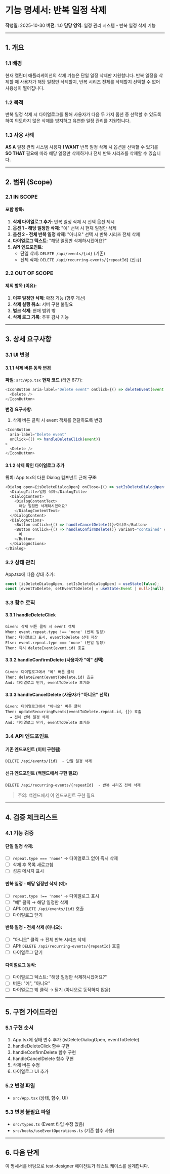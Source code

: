# 기능 명세서: 반복 일정 삭제

**작성일**: 2025-10-30
**버전**: 1.0
**담당 영역**: 일정 관리 시스템 - 반복 일정 삭제 기능

---

## 1. 개요

### 1.1 배경
현재 캘린더 애플리케이션의 삭제 기능은 단일 일정 삭제만 지원합니다. 반복 일정을 삭제할 때 사용자가 해당 일정만 삭제할지, 반복 시리즈 전체를 삭제할지 선택할 수 없어 사용성이 떨어집니다.

### 1.2 목적
반복 일정 삭제 시 다이얼로그를 통해 사용자가 다음 두 가지 옵션 중 선택할 수 있도록 하여 의도하지 않은 삭제를 방지하고 유연한 일정 관리를 지원합니다.

### 1.3 사용 사례

**AS A** 일정 관리 시스템 사용자
**I WANT** 반복 일정 삭제 시 옵션을 선택할 수 있기를
**SO THAT** 필요에 따라 해당 일정만 삭제하거나 전체 반복 시리즈를 삭제할 수 있습니다.

---

## 2. 범위 (Scope)

### 2.1 IN SCOPE

#### 포함 항목:
1. **삭제 다이얼로그 추가**: 반복 일정 삭제 시 선택 옵션 제시
2. **옵션 1 - 해당 일정만 삭제**: "예" 선택 시 현재 일정만 삭제
3. **옵션 2 - 전체 반복 일정 삭제**: "아니오" 선택 시 반복 시리즈 전체 삭제
4. **다이얼로그 텍스트**: "해당 일정만 삭제하시겠어요?"
5. **API 엔드포인트**:
   - 단일 삭제: `DELETE /api/events/{id}` (기존)
   - 전체 삭제: `DELETE /api/recurring-events/{repeatId}` (신규)

### 2.2 OUT OF SCOPE

#### 제외 항목 (이유):
1. **이후 일정만 삭제**: 확장 기능 (향후 개선)
2. **삭제 실행 취소**: 서버 구현 불필요
3. **벌크 삭제**: 현재 범위 밖
4. **삭제 로그 기록**: 추후 감사 기능

---

## 3. 상세 요구사항

### 3.1 UI 변경

#### 3.1.1 삭제 버튼 동작 변경

**파일**: `src/App.tsx`
**현재 코드** (라인 677):
```typescript
<IconButton aria-label="Delete event" onClick={() => deleteEvent(event.id)}>
  <Delete />
</IconButton>
```

**변경 요구사항**:
1. 삭제 버튼 클릭 시 event 객체를 전달하도록 변경
```typescript
<IconButton
  aria-label="Delete event"
  onClick={() => handleDeleteClick(event)}
>
  <Delete />
</IconButton>
```

#### 3.1.2 삭제 확인 다이얼로그 추가

**위치**: App.tsx의 다른 Dialog 컴포넌트 근처
**구조**:
```typescript
<Dialog open={isDeleteDialogOpen} onClose={() => setIsDeleteDialogOpen(false)}>
  <DialogTitle>일정 삭제</DialogTitle>
  <DialogContent>
    <DialogContentText>
      해당 일정만 삭제하시겠어요?
    </DialogContentText>
  </DialogContent>
  <DialogActions>
    <Button onClick={() => handleCancelDelete()}>아니오</Button>
    <Button onClick={() => handleConfirmDelete()} variant="contained" color="error">
      예
    </Button>
  </DialogActions>
</Dialog>
```

### 3.2 상태 관리

App.tsx에 다음 상태 추가:
```typescript
const [isDeleteDialogOpen, setIsDeleteDialogOpen] = useState(false);
const [eventToDelete, setEventToDelete] = useState<Event | null>(null);
```

### 3.3 함수 로직

#### 3.3.1 handleDeleteClick
```
Given: 삭제 버튼 클릭 시 event 객체
When: event.repeat.type !== 'none' (반복 일정)
Then: 다이얼로그 표시, eventToDelete 상태 저장
Else: event.repeat.type === 'none' (단일 일정)
Then: 즉시 deleteEvent(event.id) 호출
```

#### 3.3.2 handleConfirmDelete (사용자가 "예" 선택)
```
Given: 다이얼로그에서 "예" 버튼 클릭
Then: deleteEvent(eventToDelete.id) 호출
And: 다이얼로그 닫기, eventToDelete 초기화
```

#### 3.3.3 handleCancelDelete (사용자가 "아니오" 선택)
```
Given: 다이얼로그에서 "아니오" 버튼 클릭
Then: updateRecurringEvents(eventToDelete.repeat.id, {}) 호출
  → 전체 반복 일정 삭제
And: 다이얼로그 닫기, eventToDelete 초기화
```

### 3.4 API 엔드포인트

#### 기존 엔드포인트 (이미 구현됨)
```
DELETE /api/events/{id}  - 단일 일정 삭제
```

#### 신규 엔드포인트 (백엔드에서 구현 필요)
```
DELETE /api/recurring-events/{repeatId}  - 반복 시리즈 전체 삭제
```

> 주의: 백엔드에서 이 엔드포인트 구현 필요

---

## 4. 검증 체크리스트

### 4.1 기능 검증

#### 단일 일정 삭제:
- [ ] `repeat.type === 'none'` → 다이얼로그 없이 즉시 삭제
- [ ] 삭제 후 목록 새로고침
- [ ] 성공 메시지 표시

#### 반복 일정 - 해당 일정만 삭제 (예):
- [ ] `repeat.type !== 'none'` → 다이얼로그 표시
- [ ] "예" 클릭 → 해당 일정만 삭제
- [ ] API: `DELETE /api/events/{id}` 호출
- [ ] 다이얼로그 닫기

#### 반복 일정 - 전체 삭제 (아니오):
- [ ] "아니오" 클릭 → 전체 반복 시리즈 삭제
- [ ] API: `DELETE /api/recurring-events/{repeatId}` 호출
- [ ] 다이얼로그 닫기

#### 다이얼로그 동작:
- [ ] 다이얼로그 텍스트: "해당 일정만 삭제하시겠어요?"
- [ ] 버튼: "예", "아니오"
- [ ] 다이얼로그 밖 클릭 → 닫기 (아니오로 동작하지 않음)

---

## 5. 구현 가이드라인

### 5.1 구현 순서
1. App.tsx에 상태 변수 추가 (isDeleteDialogOpen, eventToDelete)
2. handleDeleteClick 함수 구현
3. handleConfirmDelete 함수 구현
4. handleCancelDelete 함수 구현
5. 삭제 버튼 수정
6. 다이얼로그 UI 추가

### 5.2 변경 파일
- `src/App.tsx` (상태, 함수, UI)

### 5.3 변경 불필요 파일
- `src/types.ts` (Event 타입 수정 없음)
- `src/hooks/useEventOperations.ts` (기존 함수 사용)

---

## 6. 다음 단계

이 명세서를 바탕으로 test-designer 에이전트가 테스트 케이스를 설계합니다.
